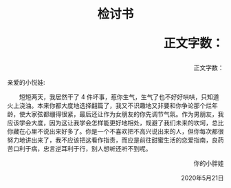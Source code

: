 # <center>检讨书</center><p align="right">正文字数：</p>

<p align="right">正文字数：</p>
亲爱的小悦娃:

&emsp;&emsp;短短两天，我居然干了 4 件坏事，惹你生气，生气了也不好好哄哄，只知道火上浇油。本来你都大度地选择翻篇了，我又不识趣地又非要和你争论那个烂年龄，使大家弦都绷得很紧，最后还让作为女朋友的你先调节气氛。作为男朋友，我应该学会大度，因为这让我学会怎样能更好地相处，规避了我们未来的坎坷，总比你藏在心里不说出来好多了。你是一个不喜欢把不高兴说出来的人，但你每次都很努力地讲出来了，我不应该把这看作指责，而应是前往甜蜜生活的恋爱指南，良药苦口利于病，忠言逆耳利于行，别人想听还听不到呢。

<p align="right">你的小胖娃</p>
<p align="right">2020年5月21日</p>
